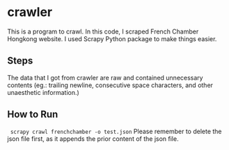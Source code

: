 # crawler

This is a program to crawl. In this code, I scraped French Chamber Hongkong website. I used Scrapy Python package to make things easier. 

## Steps
The data that I got from crawler are raw and contained unnecessary contents (eg.: trailing newline, consecutive space characters, and other unaesthetic information.)

## How to Run
``` scrapy crawl frenchchamber -o test.json```
Please remember to delete the json file first, as it appends the prior content of the json file.